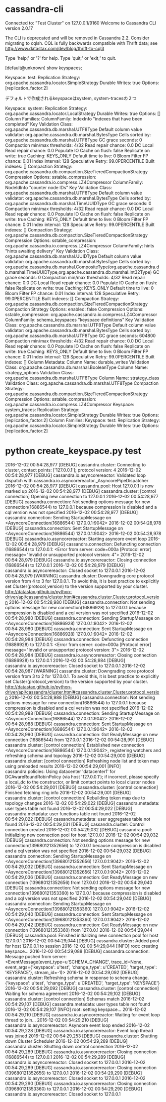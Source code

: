 # cassandra-cli 
Connected to: "Test Cluster" on 127.0.0.1/9160
Welcome to Cassandra CLI version 2.0.17

The CLI is deprecated and will be removed in Cassandra 2.2.  Consider migrating to cqlsh.
CQL is fully backwards compatible with Thrift data; see http://www.datastax.com/dev/blog/thrift-to-cql3

Type 'help;' or '?' for help.
Type 'quit;' or 'exit;' to quit.

[default@unknown] show keyspaces;           

Keyspace: test:
  Replication Strategy: org.apache.cassandra.locator.SimpleStrategy
  Durable Writes: true
    Options: [replication_factor:2]

デフォルトで作成されるkeyspaceはsystem, system-tracesの２つ

Keyspace: system:
  Replication Strategy: org.apache.cassandra.locator.LocalStrategy
  Durable Writes: true
    Options: []
  Column Families:
    ColumnFamily: IndexInfo
    "indexes that have been completed"
      Key Validation Class: org.apache.cassandra.db.marshal.UTF8Type
      Default column value validator: org.apache.cassandra.db.marshal.BytesType
      Cells sorted by: org.apache.cassandra.db.marshal.UTF8Type
      GC grace seconds: 0
      Compaction min/max thresholds: 4/32
      Read repair chance: 0.0
      DC Local Read repair chance: 0.0
      Populate IO Cache on flush: false
      Replicate on write: true
      Caching: KEYS_ONLY
      Default time to live: 0
      Bloom Filter FP chance: 0.01
      Index interval: 128
      Speculative Retry: 99.0PERCENTILE
      Built indexes: []
      Compaction Strategy: org.apache.cassandra.db.compaction.SizeTieredCompactionStrategy
      Compression Options:
        sstable_compression: org.apache.cassandra.io.compress.LZ4Compressor
    ColumnFamily: NodeIdInfo
    "counter node IDs"
      Key Validation Class: org.apache.cassandra.db.marshal.UTF8Type
      Default column value validator: org.apache.cassandra.db.marshal.BytesType
      Cells sorted by: org.apache.cassandra.db.marshal.TimeUUIDType
      GC grace seconds: 0
      Compaction min/max thresholds: 4/32
      Read repair chance: 0.0
      DC Local Read repair chance: 0.0
      Populate IO Cache on flush: false
      Replicate on write: true
      Caching: KEYS_ONLY
      Default time to live: 0
      Bloom Filter FP chance: 0.01
      Index interval: 128
      Speculative Retry: 99.0PERCENTILE
      Built indexes: []
      Compaction Strategy: org.apache.cassandra.db.compaction.SizeTieredCompactionStrategy
      Compression Options:
        sstable_compression: org.apache.cassandra.io.compress.LZ4Compressor
    ColumnFamily: hints
    "hints awaiting delivery"
      Key Validation Class: org.apache.cassandra.db.marshal.UUIDType
      Default column value validator: org.apache.cassandra.db.marshal.BytesType
      Cells sorted by: org.apache.cassandra.db.marshal.CompositeType(org.apache.cassandra.db.marshal.TimeUUIDType,org.apache.cassandra.db.marshal.Int32Type)
      GC grace seconds: 0
      Compaction min/max thresholds: 4/32
      Read repair chance: 0.0
      DC Local Read repair chance: 0.0
      Populate IO Cache on flush: false
      Replicate on write: true
      Caching: KEYS_ONLY
      Default time to live: 0
      Bloom Filter FP chance: 0.01
      Index interval: 128
      Speculative Retry: 99.0PERCENTILE
      Built indexes: []
      Compaction Strategy: org.apache.cassandra.db.compaction.SizeTieredCompactionStrategy
      Compaction Strategy Options:
        enabled: false
      Compression Options:
        sstable_compression: org.apache.cassandra.io.compress.LZ4Compressor
    ColumnFamily: schema_keyspaces
    "keyspace definitions"
      Key Validation Class: org.apache.cassandra.db.marshal.UTF8Type
      Default column value validator: org.apache.cassandra.db.marshal.BytesType
      Cells sorted by: org.apache.cassandra.db.marshal.UTF8Type
      GC grace seconds: 604800
      Compaction min/max thresholds: 4/32
      Read repair chance: 0.0
      DC Local Read repair chance: 0.0
      Populate IO Cache on flush: false
      Replicate on write: true
      Caching: KEYS_ONLY
      Default time to live: 0
      Bloom Filter FP chance: 0.01
      Index interval: 128
      Speculative Retry: 99.0PERCENTILE
      Built indexes: []
      Column Metadata:
        Column Name: durable_writes
          Validation Class: org.apache.cassandra.db.marshal.BooleanType
        Column Name: strategy_options
          Validation Class: org.apache.cassandra.db.marshal.UTF8Type
        Column Name: strategy_class
          Validation Class: org.apache.cassandra.db.marshal.UTF8Type
      Compaction Strategy: org.apache.cassandra.db.compaction.SizeTieredCompactionStrategy
      Compression Options:
        sstable_compression: org.apache.cassandra.io.compress.LZ4Compressor
Keyspace: system_traces:
  Replication Strategy: org.apache.cassandra.locator.SimpleStrategy
  Durable Writes: true
    Options: [replication_factor:2]
  Column Families:
Keyspace: test:
  Replication Strategy: org.apache.cassandra.locator.SimpleStrategy
  Durable Writes: true
    Options: [replication_factor:2]

# python create_keyspace.py test
2016-12-02 00:54:28,977 [DEBUG] cassandra.cluster: Connecting to cluster, contact points: ['127.0.0.1']; protocol version: 4
2016-12-02 00:54:28,977 [DEBUG] cassandra.io.asyncorereactor: Validated loop dispatch with cassandra.io.asyncorereactor._AsyncorePipeDispatcher
2016-12-02 00:54:28,977 [DEBUG] cassandra.pool: Host 127.0.0.1 is now marked up
2016-12-02 00:54:28,977 [DEBUG] cassandra.cluster: [control connection] Opening new connection to 127.0.0.1
2016-12-02 00:54:28,977 [DEBUG] cassandra.connection: Not sending options message for new connection(16886544) to 127.0.0.1 because compression is disabled and a cql version was not specified
2016-12-02 00:54:28,977 [DEBUG] cassandra.connection: Sending StartupMessage on <AsyncoreConnection(16886544) 127.0.0.1:9042>
2016-12-02 00:54:28,978 [DEBUG] cassandra.connection: Sent StartupMessage on <AsyncoreConnection(16886544) 127.0.0.1:9042>
2016-12-02 00:54:28,978 [DEBUG] cassandra.io.asyncorereactor: Starting asyncore event loop
2016-12-02 00:54:28,979 [DEBUG] cassandra.connection: Defuncting connection (16886544) to 127.0.0.1: <Error from server: code=000a [Protocol error] message="Invalid or unsupported protocol version: 4">
2016-12-02 00:54:28,979 [DEBUG] cassandra.io.asyncorereactor: Closing connection (16886544) to 127.0.0.1
2016-12-02 00:54:28,979 [DEBUG] cassandra.io.asyncorereactor: Closed socket to 127.0.0.1
2016-12-02 00:54:28,979 [WARNING] cassandra.cluster: Downgrading core protocol version from 4 to 3 for 127.0.0.1. To avoid this, it is best practice to explicitly set Cluster(protocol_version) to the version supported by your cluster. http://datastax.github.io/python-driver/api/cassandra/cluster.html#cassandra.cluster.Cluster.protocol_version
2016-12-02 00:54:28,980 [DEBUG] cassandra.connection: Not sending options message for new connection(16886928) to 127.0.0.1 because compression is disabled and a cql version was not specified
2016-12-02 00:54:28,980 [DEBUG] cassandra.connection: Sending StartupMessage on <AsyncoreConnection(16886928) 127.0.0.1:9042>
2016-12-02 00:54:28,980 [DEBUG] cassandra.connection: Sent StartupMessage on <AsyncoreConnection(16886928) 127.0.0.1:9042>
2016-12-02 00:54:28,984 [DEBUG] cassandra.connection: Defuncting connection (16886928) to 127.0.0.1: <Error from server: code=000a [Protocol error] message="Invalid or unsupported protocol version: 3">
2016-12-02 00:54:28,984 [DEBUG] cassandra.io.asyncorereactor: Closing connection (16886928) to 127.0.0.1
2016-12-02 00:54:28,984 [DEBUG] cassandra.io.asyncorereactor: Closed socket to 127.0.0.1
2016-12-02 00:54:28,987 [WARNING] cassandra.cluster: Downgrading core protocol version from 3 to 2 for 127.0.0.1. To avoid this, it is best practice to explicitly set Cluster(protocol_version) to the version supported by your cluster. http://datastax.github.io/python-driver/api/cassandra/cluster.html#cassandra.cluster.Cluster.protocol_version
2016-12-02 00:54:28,988 [DEBUG] cassandra.connection: Not sending options message for new connection(16886544) to 127.0.0.1 because compression is disabled and a cql version was not specified
2016-12-02 00:54:28,988 [DEBUG] cassandra.connection: Sending StartupMessage on <AsyncoreConnection(16886544) 127.0.0.1:9042>
2016-12-02 00:54:28,988 [DEBUG] cassandra.connection: Sent StartupMessage on <AsyncoreConnection(16886544) 127.0.0.1:9042>
2016-12-02 00:54:28,990 [DEBUG] cassandra.connection: Got ReadyMessage on new connection (16886544) from 127.0.0.1
2016-12-02 00:54:28,991 [DEBUG] cassandra.cluster: [control connection] Established new connection <AsyncoreConnection(16886544) 127.0.0.1:9042>, registering watchers and refreshing schema and topology
2016-12-02 00:54:29,000 [DEBUG] cassandra.cluster: [control connection] Refreshing node list and token map using preloaded results
2016-12-02 00:54:29,001 [INFO] cassandra.policies: Using datacenter 'datacenter1' for DCAwareRoundRobinPolicy (via host '127.0.0.1'); if incorrect, please specify a local_dc to the constructor, or limit contact points to local cluster nodes
2016-12-02 00:54:29,001 [DEBUG] cassandra.cluster: [control connection] Finished fetching ring info
2016-12-02 00:54:29,001 [DEBUG] cassandra.cluster: [control connection] Rebuilding token map due to topology changes
2016-12-02 00:54:29,022 [DEBUG] cassandra.metadata: user types table not found
2016-12-02 00:54:29,022 [DEBUG] cassandra.metadata: user functions table not found
2016-12-02 00:54:29,022 [DEBUG] cassandra.metadata: user aggregates table not found
2016-12-02 00:54:29,031 [DEBUG] cassandra.cluster: Control connection created
2016-12-02 00:54:29,032 [DEBUG] cassandra.pool: Initializing new connection pool for host 127.0.0.1
2016-12-02 00:54:29,032 [DEBUG] cassandra.connection: Not sending options message for new connection(139680121352656) to 127.0.0.1 because compression is disabled and a cql version was not specified
2016-12-02 00:54:29,032 [DEBUG] cassandra.connection: Sending StartupMessage on <AsyncoreConnection(139680121352656) 127.0.0.1:9042>
2016-12-02 00:54:29,032 [DEBUG] cassandra.connection: Sent StartupMessage on <AsyncoreConnection(139680121352656) 127.0.0.1:9042>
2016-12-02 00:54:29,036 [DEBUG] cassandra.connection: Got ReadyMessage on new connection (139680121352656) from 127.0.0.1
2016-12-02 00:54:29,040 [DEBUG] cassandra.connection: Not sending options message for new connection(139680121353360) to 127.0.0.1 because compression is disabled and a cql version was not specified
2016-12-02 00:54:29,040 [DEBUG] cassandra.connection: Sending StartupMessage on <AsyncoreConnection(139680121353360) 127.0.0.1:9042>
2016-12-02 00:54:29,040 [DEBUG] cassandra.connection: Sent StartupMessage on <AsyncoreConnection(139680121353360) 127.0.0.1:9042>
2016-12-02 00:54:29,042 [DEBUG] cassandra.connection: Got ReadyMessage on new connection (139680121353360) from 127.0.0.1
2016-12-02 00:54:29,044 [DEBUG] cassandra.pool: Finished initializing new connection pool for host 127.0.0.1
2016-12-02 00:54:29,044 [DEBUG] cassandra.cluster: Added pool for host 127.0.0.1 to session
2016-12-02 00:54:29,044 [INFO] root: creating keyspace...
2016-12-02 00:54:29,088 [DEBUG] cassandra.connection: Message pushed from server: <EventMessage(event_type=u'SCHEMA_CHANGE', trace_id=None, event_args={'keyspace': u'test', 'change_type': u'CREATED', 'target_type': 'KEYSPACE'}, stream_id=-1)>
2016-12-02 00:54:29,092 [DEBUG] cassandra.cluster: Refreshing schema in response to schema change. {'keyspace': u'test', 'change_type': u'CREATED', 'target_type': 'KEYSPACE'}
2016-12-02 00:54:29,092 [DEBUG] cassandra.cluster: [control connection] Waiting for schema agreement
2016-12-02 00:54:29,102 [DEBUG] cassandra.cluster: [control connection] Schemas match
2016-12-02 00:54:29,107 [DEBUG] cassandra.metadata: user types table not found
2016-12-02 00:54:29,107 [INFO] root: setting keyspace...
2016-12-02 00:54:29,110 [DEBUG] cassandra.io.asyncorereactor: Waiting for event loop thread to join...
2016-12-02 00:54:29,210 [DEBUG] cassandra.io.asyncorereactor: Asyncore event loop ended
2016-12-02 00:54:29,228 [DEBUG] cassandra.io.asyncorereactor: Event loop thread was joined
2016-12-02 00:54:29,253 [DEBUG] cassandra.cluster: Shutting down Cluster Scheduler
2016-12-02 00:54:29,289 [DEBUG] cassandra.cluster: Shutting down control connection
2016-12-02 00:54:29,289 [DEBUG] cassandra.io.asyncorereactor: Closing connection (16886544) to 127.0.0.1
2016-12-02 00:54:29,289 [DEBUG] cassandra.io.asyncorereactor: Closed socket to 127.0.0.1
2016-12-02 00:54:29,289 [DEBUG] cassandra.io.asyncorereactor: Closing connection (139680121352656) to 127.0.0.1
2016-12-02 00:54:29,290 [DEBUG] cassandra.io.asyncorereactor: Closed socket to 127.0.0.1
2016-12-02 00:54:29,290 [DEBUG] cassandra.io.asyncorereactor: Closing connection (139680121353360) to 127.0.0.1
2016-12-02 00:54:29,290 [DEBUG] cassandra.io.asyncorereactor: Closed socket to 127.0.0.1
